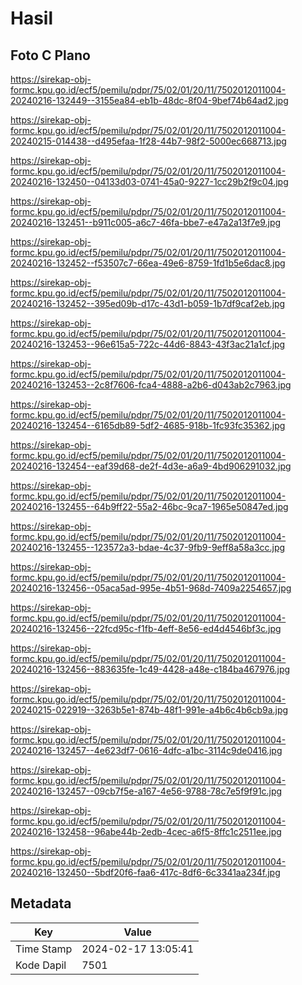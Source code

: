# Hasil

## Foto C Plano

https://sirekap-obj-formc.kpu.go.id/ecf5/pemilu/pdpr/75/02/01/20/11/7502012011004-20240216-132449--3155ea84-eb1b-48dc-8f04-9bef74b64ad2.jpg

https://sirekap-obj-formc.kpu.go.id/ecf5/pemilu/pdpr/75/02/01/20/11/7502012011004-20240215-014438--d495efaa-1f28-44b7-98f2-5000ec668713.jpg

https://sirekap-obj-formc.kpu.go.id/ecf5/pemilu/pdpr/75/02/01/20/11/7502012011004-20240216-132450--04133d03-0741-45a0-9227-1cc29b2f9c04.jpg

https://sirekap-obj-formc.kpu.go.id/ecf5/pemilu/pdpr/75/02/01/20/11/7502012011004-20240216-132451--b911c005-a6c7-46fa-bbe7-e47a2a13f7e9.jpg

https://sirekap-obj-formc.kpu.go.id/ecf5/pemilu/pdpr/75/02/01/20/11/7502012011004-20240216-132452--f53507c7-66ea-49e6-8759-1fd1b5e6dac8.jpg

https://sirekap-obj-formc.kpu.go.id/ecf5/pemilu/pdpr/75/02/01/20/11/7502012011004-20240216-132452--395ed09b-d17c-43d1-b059-1b7df9caf2eb.jpg

https://sirekap-obj-formc.kpu.go.id/ecf5/pemilu/pdpr/75/02/01/20/11/7502012011004-20240216-132453--96e615a5-722c-44d6-8843-43f3ac21a1cf.jpg

https://sirekap-obj-formc.kpu.go.id/ecf5/pemilu/pdpr/75/02/01/20/11/7502012011004-20240216-132453--2c8f7606-fca4-4888-a2b6-d043ab2c7963.jpg

https://sirekap-obj-formc.kpu.go.id/ecf5/pemilu/pdpr/75/02/01/20/11/7502012011004-20240216-132454--6165db89-5df2-4685-918b-1fc93fc35362.jpg

https://sirekap-obj-formc.kpu.go.id/ecf5/pemilu/pdpr/75/02/01/20/11/7502012011004-20240216-132454--eaf39d68-de2f-4d3e-a6a9-4bd906291032.jpg

https://sirekap-obj-formc.kpu.go.id/ecf5/pemilu/pdpr/75/02/01/20/11/7502012011004-20240216-132455--64b9ff22-55a2-46bc-9ca7-1965e50847ed.jpg

https://sirekap-obj-formc.kpu.go.id/ecf5/pemilu/pdpr/75/02/01/20/11/7502012011004-20240216-132455--123572a3-bdae-4c37-9fb9-9eff8a58a3cc.jpg

https://sirekap-obj-formc.kpu.go.id/ecf5/pemilu/pdpr/75/02/01/20/11/7502012011004-20240216-132456--05aca5ad-995e-4b51-968d-7409a2254657.jpg

https://sirekap-obj-formc.kpu.go.id/ecf5/pemilu/pdpr/75/02/01/20/11/7502012011004-20240216-132456--22fcd95c-f1fb-4eff-8e56-ed4d4546bf3c.jpg

https://sirekap-obj-formc.kpu.go.id/ecf5/pemilu/pdpr/75/02/01/20/11/7502012011004-20240216-132456--883635fe-1c49-4428-a48e-c184ba467976.jpg

https://sirekap-obj-formc.kpu.go.id/ecf5/pemilu/pdpr/75/02/01/20/11/7502012011004-20240215-022919--3263b5e1-874b-48f1-991e-a4b6c4b6cb9a.jpg

https://sirekap-obj-formc.kpu.go.id/ecf5/pemilu/pdpr/75/02/01/20/11/7502012011004-20240216-132457--4e623df7-0616-4dfc-a1bc-3114c9de0416.jpg

https://sirekap-obj-formc.kpu.go.id/ecf5/pemilu/pdpr/75/02/01/20/11/7502012011004-20240216-132457--09cb7f5e-a167-4e56-9788-78c7e5f9f91c.jpg

https://sirekap-obj-formc.kpu.go.id/ecf5/pemilu/pdpr/75/02/01/20/11/7502012011004-20240216-132458--96abe44b-2edb-4cec-a6f5-8ffc1c2511ee.jpg

https://sirekap-obj-formc.kpu.go.id/ecf5/pemilu/pdpr/75/02/01/20/11/7502012011004-20240216-132450--5bdf20f6-faa6-417c-8df6-6c3341aa234f.jpg


## Metadata

| Key        | Value               |
| ---------- | ------------------- |
| Time Stamp | 2024-02-17 13:05:41 |
| Kode Dapil | 7501                |



